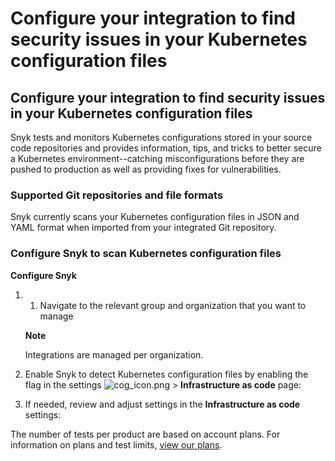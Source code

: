 # Configure your integration to find security issues in your Kubernetes configuration files

## Configure your integration to find security issues in your Kubernetes configuration files

Snyk tests and monitors Kubernetes configurations stored in your source code repositories and provides information, tips, and tricks to better secure a Kubernetes environment--catching misconfigurations before they are pushed to production as well as providing fixes for vulnerabilities.

### Supported Git repositories and file formats

Snyk currently scans your Kubernetes configuration files in JSON and YAML format when imported from your integrated Git repository.

### Configure Snyk to scan Kubernetes configuration files

**Configure Snyk**

1. 1. Navigate to the relevant group and organization that you want to manage

   **Note**

   Integrations are managed per organization.

2. Enable Snyk to detect Kubernetes configuration files by enabling the flag in the settings ![cog\_icon.png](https://support.snyk.io/hc/article_attachments/4402908592145/cog_icon.png) &gt; **Infrastructure as code** page:
3. If needed, review and adjust settings in the **Infrastructure as code** settings:

The number of tests per product are based on account plans. For information on plans and test limits, [view our plans](https://snyk.io/plans/).


